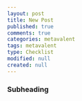 ```yaml
---
layout: post
title: New Post
published: true
comments: true
categories: metavalent
tags: metavalent
type: Checklist
modified: null
created: null
---
```


### Subheading

<!-- 
[Watch here](https://youtu.be/12345) if the embed below does not behave nicely. 

<div class="embed-container"><iframe width="560" height="315" src="https://www.youtube.com/embed/12345" title="YouTube video player" frameborder="0" allow="accelerometer; autoplay; clipboard-write; encrypted-media; gyroscope; picture-in-picture" allowfullscreen></iframe></div>
-->